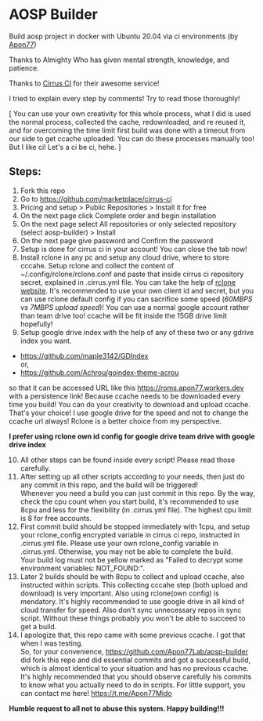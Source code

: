 # AOSP Builder
Build aosp project in docker with Ubuntu 20.04 via ci environments (by [Apon77](https://github.com/Apon77))
 
Thanks to Almighty Who has given mental strength, knowledge, and patience.
 
Thanks to [Cirrus CI](https://cirrus-ci.com/) for their awesome service!

I tried to explain every step by comments! Try to read those thoroughly!

[ You can use your own creativity for this whole process, what I did is used the normal process, collected the cache, redownloaded, and re reused it, and for overcoming the time limit first build was done with a timeout from our side to get ccache uploaded. You can do these processes manually too! But I like ci! Let's a ci be ci, hehe. ]

## Steps:

1. Fork this repo
2. Go to https://github.com/marketplace/cirrus-ci
3. Pricing and setup > Public Repositories > Install it for free
4. On the next page click Complete order and begin installation
5. On the next page select All repositories or only selected repository (select aosp-builder) > Install
6. On the next page give password and Confirm the password
7. Setup is done for cirrus ci in your account! You can close the tab now!
8. Install rclone in any pc and setup any cloud drive, where to store cccahe. Setup rclone and collect the content of ~/.config/rclone/rclone.conf and paste that inside cirrus ci repository secret, explained in .cirrus.yml file. You can take the help of [rclone website](https://rclone.org). It's recommended to use your own client id and secret, but you can use rclone default config if you can sacrifice some speed (_60MBPS vs 7MBPS upload speed_)! You can use a normal google account rather than team drive too! ccache will be fit inside the 15GB drive limit hopefully! 
9. Setup google drive index with the help of any of these two or any gdrive index you want.

* https://github.com/maple3142/GDIndex \
or,
* https://github.com/Achrou/goindex-theme-acrou

so that it can be accessed URL like this https://roms.apon77.workers.dev with a persistence link! Because ccache needs to be downloaded every time you build! You can do your creativity to download and upload ccache. That's your choice! I use google drive for the speed and not to change the ccache url always! Rclone is a better choice from my perspective.

**I prefer using rclone own id config for google drive team drive with google drive index**
 
10.  All other steps can be found inside every script! Please read those carefully.
11.  After setting up all other scripts according to your needs, then just do any commit in this repo, and the build will be triggered! \
Whenever you need a build you can just commit in this repo. By the way, check the cpu count when you start build, it's recommended to use 8cpu and less for the flexibility (in .cirrus.yml file). The highest cpu limit is 8 for free accounts.
12. First commit build should be stopped immediately with 1cpu, and setup your rclone_config encrypted variable in cirrus ci repo, instructed in .cirrus.yml file. Please use your own rclone_config variable in .cirrus.yml. Otherwise, you may not be able to complete the build. \
Your build log must not be yellow marked as "Failed to decrypt some environment variables: NOT_FOUND:".
13. Later 2 builds should be with 8cpu to collect and upload ccache, also instructed within scripts. This collecting cccahe step (both upload and download) is very important. Also using rclone(own config) is mendatory.  It's highly recommended to use google drive in all kind of cloud transfer for speed. Also don't sync unnecessary repos in sync script. Without these things probably you won't be able to succeed to get a build.
14. I apologize that, this repo came with some previous ccache. I got that when I was testing. \
So, for your convenience, https://github.com/Apon77Lab/aosp-builder did fork this repo and did essential commits and got a successful build, which is almost identical to your situation and has no previous ccache. It's highly recommended that you should observe carefully his commits to know what you actually need to do in scripts. For little support, you can contact me here! https://t.me/Apon77Mido
 
**Humble request to all not to abuse this system. Happy building!!!**
 
